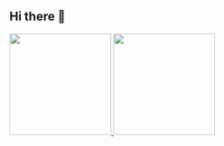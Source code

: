 ## Hi there 👋

<!--
**Partakos/Partakos** is a ✨ _special_ ✨ repository because its `README.md` (this file) appears on your GitHub profile.

Here are some ideas to get you started:

- 🔭 I’m currently working on ...
- 🌱 I’m currently learning ...
- 👯 I’m looking to collaborate on ...
- 🤔 I’m looking for help with ...
- 💬 Ask me about ...
- 📫 How to reach me: ...
- 😄 Pronouns: ...
- ⚡ Fun fact: ...
-->


<div>
<a href="https://github.com/Partakos">
<img loading="lazy" height="180em" src="https://github-readme-stats.vercel.app/api/top-langs/?Partakos&layout=compact&langs_count=7&theme=dracula"/>
<img loading="lazy" height="180em" src="https://github-readme-stats.vercel.app/api?Partakos=Partakos&show_icons=true&theme=dracula&include_all_commits=true&count_private=true"/>
</div>
